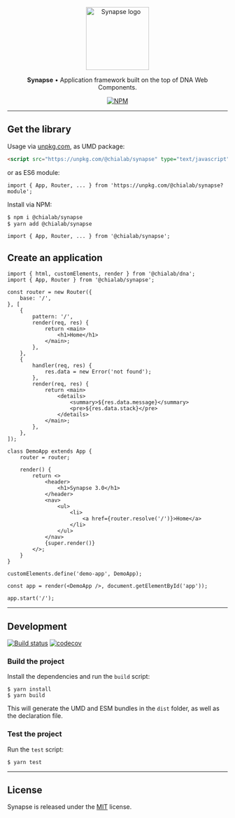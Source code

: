 <p align="center">
    <a href="https://www.chialab.io/p/synapse">
        <img alt="Synapse logo" width="144" height="144" src="https://raw.githack.com/chialab/synapse/main/logo.svg" />
    </a>
</p>

<p align="center">
    <strong>Synapse</strong> • Application framework built on the top of DNA Web Components.
</p>

<p align="center">
    <a href="https://www.npmjs.com/package/@chialab/synapse"><img alt="NPM" src="https://img.shields.io/npm/v/@chialab/synapse/rc"></a>
</p>

---

## Get the library

Usage via [unpkg.com](https://unpkg.com/), as UMD package:

```html
<script src="https://unpkg.com/@chialab/synapse" type="text/javascript"></script>
```

or as ES6 module:

```tsx
import { App, Router, ... } from 'https://unpkg.com/@chialab/synapse?module';
```

Install via NPM:

```sh
$ npm i @chialab/synapse
$ yarn add @chialab/synapse
```

```tsx
import { App, Router, ... } from '@chialab/synapse';
```

## Create an application

```tsx
import { html, customElements, render } from '@chialab/dna';
import { App, Router } from '@chialab/synapse';

const router = new Router({
    base: '/',
}, [
    {
        pattern: '/',
        render(req, res) {
            return <main>
                <h1>Home</h1>
            </main>;
        },
    },
    {
        handler(req, res) {
            res.data = new Error('not found');
        },
        render(req, res) {
            return <main>
                <details>
                    <summary>${res.data.message}</summary>
                    <pre>${res.data.stack}</pre>
                </details>
            </main>;
        },
    },
]);

class DemoApp extends App {
    router = router;

    render() {
        return <>
            <header>
                <h1>Synapse 3.0</h1>
            </header>
            <nav>
                <ul>
                    <li>
                        <a href={router.resolve('/')}>Home</a>
                    </li>
                </ul>
            </nav>
            {super.render()}
        </>;
    }
}

customElements.define('demo-app', DemoApp);

const app = render(<DemoApp />, document.getElementById('app'));

app.start('/');
```

---

## Development

[![Build status](https://github.com/chialab/synapse/workflows/Main/badge.svg)](https://github.com/chialab/synapse/actions?query=workflow%3ABuild)
[![codecov](https://codecov.io/gh/chialab/synapse/branch/main/graph/badge.svg)](https://codecov.io/gh/chialab/synapse)

### Build the project

Install the dependencies and run the `build` script:
```
$ yarn install
$ yarn build
```

This will generate the UMD and ESM bundles in the `dist` folder, as well as the declaration file.

### Test the project

Run the `test` script:

```
$ yarn test
```

---

## License

Synapse is released under the [MIT](https://github.com/chialab/synapse/blob/master/LICENSE) license.
